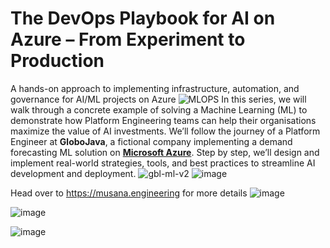 # The DevOps Playbook for AI on Azure – From Experiment to Production
A hands-on approach to implementing infrastructure, automation, and governance for AI/ML projects on Azure
![MLOPS](https://github.com/user-attachments/assets/6183e4a5-211b-4b08-9dec-725d9e782f4a)
In this series, we will walk through a concrete example of solving a Machine Learning (ML) to demonstrate how Platform Engineering teams can help their organisations maximize the value of AI investments. We’ll follow the journey of a Platform Engineer at **GloboJava**, a fictional company implementing a demand forecasting ML solution on **[Microsoft Azure](https://azure.microsoft.com/)**. Step by step, we’ll design and implement real-world strategies, tools, and best practices to streamline AI development and deployment.
![gbl-ml-v2](https://github.com/user-attachments/assets/9b3095ca-e2ff-4660-9267-4f7e241b799a)
![image](https://github.com/user-attachments/assets/09670a58-e93e-4c6e-b6a3-bf8c92136c1f)

Head over to https://musana.engineering for more details
![image](https://github.com/user-attachments/assets/5e651b22-732b-4a70-a3f5-73c929468f82)

![image](https://github.com/user-attachments/assets/0dc1a961-5949-4ee3-a9a7-4cdb450dd0cb)

![image](https://github.com/user-attachments/assets/7164b0b5-bb6b-42f5-876e-12606c0c252c)
